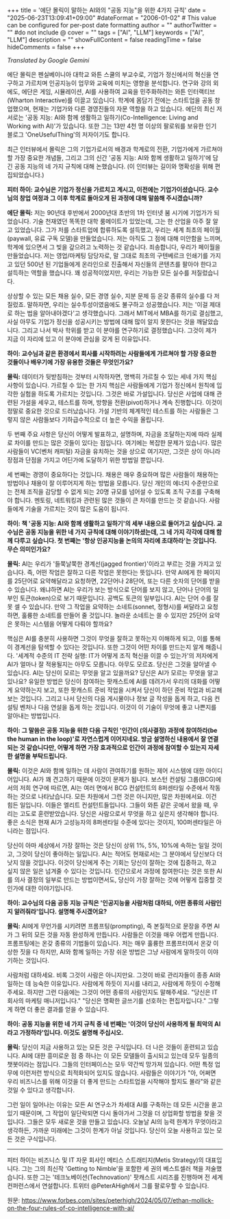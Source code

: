 +++
title = '에단 몰릭이 말하는 AI와의 "공동 지능"을 위한 4가지 규칙'
date = "2025-06-23T13:09:41+09:00"
#dateFormat = "2006-01-02" # This value can be configured for per-post date formatting
author = ""
authorTwitter = "" #do not include @
cover = ""
tags = ["AI", "LLM"]
keywords = ["AI", "LLM"]
description = ""
showFullContent = false
readingTime = false
hideComments = false
+++

*Translated by Google Gemini*

에단 몰릭은 펜실베이니아 대학교 와튼 스쿨의 부교수로, 기업가 정신에서의 혁신을 연구하고 가르치며 인공지능이 업무와 교육에 미치는 영향을 분석합니다. 연구와 강의 외에도, 에단은 게임, 시뮬레이션, AI를 사용하여 교육을 민주화하려는 와튼 인터랙티브(Wharton Interactive)를 이끌고 있습니다. 학계에 몸담기 전에는 스타트업을 공동 창업했으며, 현재는 기업가와 다른 경영진들의 자문 역할을 하고 있습니다. 에단의 최신 저서로는 '공동 지능: AI와 함께 생활하고 일하기(Co-Intelligence: Living and Working with AI)'가 있습니다. 또한 그는 13만 4천 명 이상의 팔로워를 보유한 인기 블로그 'OneUsefulThing'의 저자이기도 합니다.

최근 인터뷰에서 몰릭은 그의 기업가로서의 배경과 학계로의 전환, 기업가에게 가르쳐야 할 가장 중요한 개념들, 그리고 그의 신간 '공동 지능: AI와 함께 생활하고 일하기'에 담긴 공동 지능의 네 가지 규칙에 대해 논했습니다. (이 인터뷰는 길이와 명확성을 위해 편집되었습니다.)

**피터 하이: 교수님은 기업가 정신을 가르치고 계시고, 이전에는 기업가이셨습니다. 교수님의 창업 여정과 그 이후 학계로 돌아오게 된 과정에 대해 말씀해 주시겠습니까?**

**에단 몰릭:** 저는 90년대 후반에서 2000년대 초반의 1차 인터넷 붐 시기에 기업가가 되었습니다. 기술 천재였던 똑똑한 대학 룸메이트가 있었는데, 그는 한 산업을 아주 잘 알고 있었습니다. 그가 저를 스타트업에 합류하도록 설득했고, 우리는 세계 최초의 페이월(paywall, 유료 구독 모델)을 만들었습니다. 저는 아직도 그 점에 대해 미안함을 느끼며, 학계에 있으면서 그 빚을 갚으려고 노력하는 것 같습니다. 죄송합니다, 우리가 페이월을 만들었습니다. 저는 영업/마케팅 담당자로, 말 그대로 최초의 구텐베르크 인쇄기를 가지고 있던 500년 된 기업들에게 온라인으로 진출해서 자신들의 콘텐츠를 팔아야 한다고 설득하는 역할을 했습니다. 꽤 성공적이었지만, 우리는 가능한 모든 실수를 저질렀습니다.

상상할 수 있는 모든 채용 실수, 모든 경영 실수, 지분 문제 등 온갖 종류의 실수를 다 저질렀죠. 말하자면, 우리는 실수투성이였음에도 불구하고 성공했습니다. 저는 '이걸 제대로 하는 법을 알아내야겠다'고 생각했습니다. 그래서 MIT에서 MBA를 하기로 결심했고, 사실 아무도 기업가 정신을 성공시키는 방법에 대해 많이 알지 못한다는 것을 깨달았습니다. 그리고 나서 박사 학위를 받고 이 분야를 연구하기로 결정했습니다. 그것이 제가 지금 이 자리에 있고 이 분야에 관심을 갖게 된 이유입니다.

**하이: 교수님과 같은 환경에서 회사를 시작하려는 사람들에게 가르쳐야 할 가장 중요한 것들이나 배우기에 가장 유용한 것들은 무엇인가요?**

**몰릭:** 데이터가 뒷받침하는 것부터 시작하자면, 명백히 가르칠 수 있는 세네 가지 핵심 사항이 있습니다. 가르칠 수 있는 한 가지 핵심은 사람들에게 기업가 정신에서 원칙에 입각한 실험을 하도록 가르치는 것입니다. 그것은 바로 가설입니다. 당신은 사업에 대해 관련된 가설을 세우고, 테스트를 하며, 방향을 전환(pivot)하거나 계속 진행합니다. 이것이 정말로 중요한 것으로 드러났습니다. 가설 기반의 체계적인 테스트를 하는 사람들은 그렇지 않은 사람들보다 기하급수적으로 더 높은 수익을 올립니다.

두 번째 주요 사항은 당신이 어떻게 발표하고, 설명하며, 자금을 조달하는지에 따라 실제로 차이를 만드는 많은 것들이 있다는 점입니다. 여기에는 복잡한 문제가 있습니다. 많은 사람들이 VC(벤처 캐피털) 자금을 유치하는 것을 상으로 여기지만, 그것은 상이 아니라 장점과 단점을 가지고 어딘가에 도달하기 위한 방법일 뿐입니다.

세 번째는 경영이 중요하다는 것입니다. 채용은 매우 중요하며 많은 사람들이 채용하는 방법이나 채용이 잘 이루어지게 하는 방법을 모릅니다. 당신 개인의 에너지 수준만으로는 전체 조직을 감당할 수 없게 되는 20명 규모를 넘어설 수 있도록 조직 구조를 구축해야 합니다. 멘토링, 네트워킹과 관련된 많은 것들이 큰 차이를 만드는 것 같습니다. 사람들에게 기술을 가르치는 것이 많은 도움이 됩니다.

**하이: 책 '공동 지능: AI와 함께 생활하고 일하기'의 세부 내용으로 들어가고 싶습니다. 교수님은 공동 지능을 위한 네 가지 규칙에 대해 이야기하셨는데, 그 네 가지 각각에 대해 함께 다루고 싶습니다. 첫 번째는 '항상 인공지능을 논의의 자리에 초대하라'는 것입니다. 무슨 의미인가요?**

**몰릭:** AI는 우리가 '들쭉날쭉한 경계선(jagged frontier)'이라고 부르는 것을 가지고 있습니다. 즉, 어떤 작업은 잘하고 다른 작업은 못한다는 뜻입니다. 만약 AI에게 한 페이지를 25단어로 요약해달라고 요청하면, 22단어나 28단어, 또는 다른 숫자의 단어를 받을 수 있습니다. 왜냐하면 AI는 우리가 보는 방식으로 단어를 보지 않고, 단어나 단어의 일부인 토큰(token)으로 보기 때문입니다. 공백도 토큰의 일부입니다. AI는 단어 수를 잘못 셀 수 있습니다. 만약 그 작업을 요약하는 소네트(sonnet, 정형시)를 써달라고 요청하면, 훌륭한 소네트를 만들어 줄 것입니다. 놀라운 소네트는 쓸 수 있지만 25단어 요약은 못하는 시스템을 어떻게 다뤄야 할까요?

핵심은 AI를 충분히 사용하면 그것이 무엇을 잘하고 못하는지 이해하게 되고, 이를 통해 이 경계선을 탐색할 수 있다는 것입니다. 또한 그것이 어떤 차이를 만드는지 알게 해줍니다. '세계적 수준의 IT 전략 실행: IT가 어떻게 조직 혁신을 이끌 수 있는가'의 저자에게 AI가 얼마나 잘 적용될지는 아무도 모릅니다. 아무도 모르죠. 당신은 그것을 알아낼 수 있습니다. AI는 당신이 모르는 무엇을 알고 있을까요? 당신은 AI가 모르는 무엇을 알고 있나요? 유일한 방법은 당신이 참여하는 팟캐스트에 AI를 데려가서 우리의 대화를 어떻게 요약하는지 보고, 또한 팟캐스트 준비 작업을 시켜서 당신이 하던 준비 작업과 비교해 보는 것입니다. 그리고 나서 당신의 다음 게시물이나 정보 글 작성을 돕게 하고, 다음 컨설팅 벤처나 다음 연설을 돕게 하는 것입니다. 이것이 이 기술이 무엇에 좋고 나쁜지를 알아내는 방법입니다.

**하이: 그 말씀은 공동 지능을 위한 다음 규칙인 '인간이 (의사결정) 과정에 참여하라(be the human in the loop)'로 자연스럽게 이어지네요. 방금 설명하신 내용에서 잘 연결되는 것 같습니다만, 어떻게 하면 가장 효과적으로 인간이 과정에 참여할 수 있는지 자세한 설명을 부탁드립니다.**

**몰릭:** 이것은 AI와 함께 일하는 데 사람이 관여하기를 원하는 제어 시스템에 대한 아이디어입니다. AI가 꽤 견고하기 때문에 이것이 문제가 됩니다. 보스턴 컨설팅 그룹(BCG)에서의 저희 연구에 따르면, AI는 여러 면에서 BCG 컨설턴트의 8퍼센타일 수준에서 작동하는 것으로 나타났습니다. 모든 차원에서 그런 것은 아니지만, 많은 차원에서요. 이건 힘든 일입니다. 이들은 엘리트 컨설턴트들입니다. 그들이 와튼 같은 곳에서 왔을 때, 우리는 고도로 훈련받았습니다. 당신은 사람으로서 무엇을 하고 싶은지 생각해야 합니다. 좋은 소식은 현재 AI가 고성능자의 8퍼센타일 수준에 있다는 것이지, 100퍼센타일은 아니라는 점입니다.

당신이 아마 세상에서 가장 잘하는 것은 당신이 상위 1%, 5%, 10%에 속하는 일일 것이고, 그것이 당신이 좋아하는 일입니다. AI는 적어도 현재로서는 그 분야에서 당신보다 더 낫지 않을 것입니다. 이것이 당신에게 주는 기회는 당신이 잘하는 것에 집중하고, 하고 싶지 않은 일은 넘겨줄 수 있다는 것입니다. 인간으로서 과정에 참여한다는 것은 또한 AI를 의사 결정의 일부로 만드는 방법이면서도, 당신이 가장 잘하는 것에 어떻게 집중할 것인가에 대한 이야기입니다.

**하이: 교수님의 다음 공동 지능 규칙은 '인공지능을 사람처럼 대하되, 어떤 종류의 사람인지 알려줘라'입니다. 설명해 주시겠어요?**

**몰릭:** AI에게 무언가를 시키려면 프롬프팅(prompting), 즉 본질적으로 문장을 주면 AI가 그 뒤의 모든 것을 자동 완성하게 만듭니다. 사람들은 이것을 매우 어렵게 만듭니다. 프롬프팅에는 온갖 종류의 기법들이 있습니다. 저는 매우 훌륭한 프롬프터여서 온갖 이상한 짓을 다 하지만, AI와 함께 일하는 가장 쉬운 방법은 그냥 사람에게 말하듯이 이야기하는 것입니다.

사람처럼 대하세요. 비록 그것이 사람은 아니지만요. 그것이 바로 관리자들이 종종 AI와 일하는 데 능숙한 이유입니다. 사람에게 하듯이 지시를 내리고, 사람에게 하듯이 수정해 주세요. 하지만 그런 다음에는 그것이 어떤 종류의 사람인지도 말해주세요. "당신은 IT 회사의 마케팅 매니저입니다." "당신은 명확한 글쓰기를 선호하는 편집자입니다." 그렇게 하면 더 좋은 결과를 얻을 수 있습니다.

**하이: 공동 지능을 위한 네 가지 규칙 중 네 번째는 '이것이 당신이 사용하게 될 최악의 AI라고 가정하라'입니다. 이것도 설명해 주십시오.**

**몰릭:** 당신이 지금 사용하고 있는 모든 것은 구식입니다. 더 나은 것들이 훈련되고 있습니다. AI에 대한 흥미로운 점 중 하나는 이 모든 모델들이 출시되고 있는데 모두 일종의 챗봇이라는 점입니다. 그들의 인터페이스는 모두 약간씩 망가져 있습니다. 어떤 특정 업무에 이런저런 방식으로 최적화되어 있지도 않습니다. 사람들은 이야기가 "아, 어쩌면 우리 비즈니스를 위해 이것을 더 좋게 만드는 스타트업을 시작해야 할지도 몰라"와 같은 것일 수 있다고 생각합니다.

그런 일이 일어나는 이유는 모든 AI 연구소가 차세대 AI를 구축하는 데 모든 시간을 쏟고 있기 때문이며, 그 작업이 일단락되면 다시 돌아가서 그것을 더 상업화할 방법을 찾을 것입니다. 그들은 모두 새로운 것을 만들고 있습니다. 오늘날 AI의 능력 한계가 무엇이라고 생각하든, 가까운 미래에는 그것이 한계가 아닐 것입니다. 당신이 오늘 사용하고 있는 모든 것은 구식입니다.

***

피터 하이는 비즈니스 및 IT 자문 회사인 메티스 스트래티지(Metis Strategy)의 대표입니다. 그는 그의 최신작 'Getting to Nimble'을 포함한 세 권의 베스트셀러 책을 저술했습니다. 또한 그는 '테크노베이션(Technovation)' 팟캐스트 시리즈를 진행하며 전 세계 컨퍼런스에서 연설합니다. 트위터 @PeterAHigh에서 그를 팔로우할 수 있습니다.

원문: https://www.forbes.com/sites/peterhigh/2024/05/07/ethan-mollick-on-the-four-rules-of-co-intelligence-with-ai/
